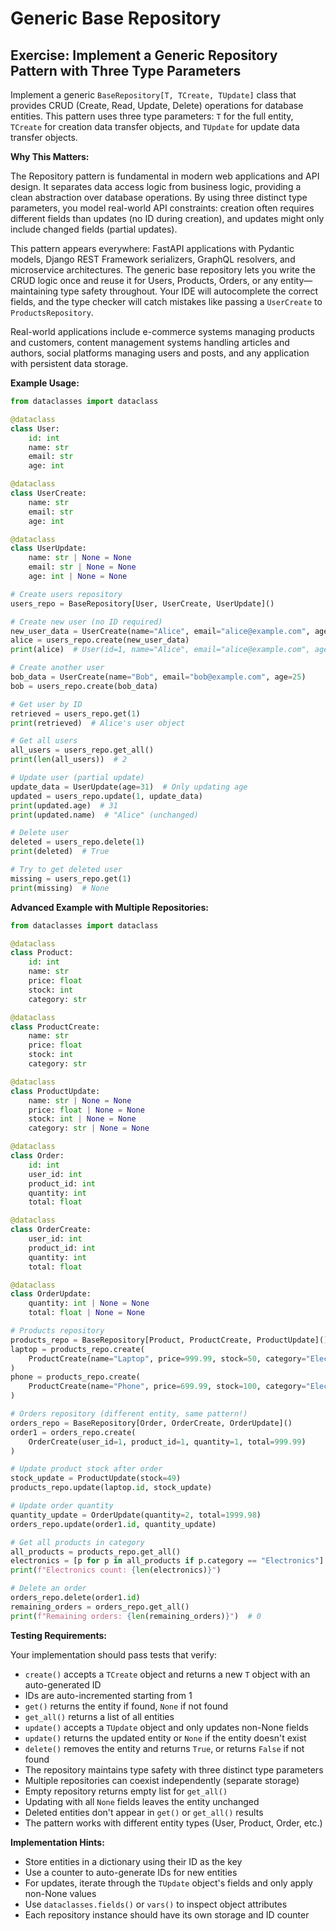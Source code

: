 # Generic Base Repository

## Exercise: Implement a Generic Repository Pattern with Three Type Parameters

Implement a generic `BaseRepository[T, TCreate, TUpdate]` class that provides CRUD (Create, Read, Update, Delete) operations for database entities. This pattern uses three type parameters: `T` for the full entity, `TCreate` for creation data transfer objects, and `TUpdate` for update data transfer objects.

**Why This Matters:**

The Repository pattern is fundamental in modern web applications and API design. It separates data access logic from business logic, providing a clean abstraction over database operations. By using three distinct type parameters, you model real-world API constraints: creation often requires different fields than updates (no ID during creation), and updates might only include changed fields (partial updates).

This pattern appears everywhere: FastAPI applications with Pydantic models, Django REST Framework serializers, GraphQL resolvers, and microservice architectures. The generic base repository lets you write the CRUD logic once and reuse it for Users, Products, Orders, or any entity—maintaining type safety throughout. Your IDE will autocomplete the correct fields, and the type checker will catch mistakes like passing a `UserCreate` to `ProductsRepository`.

Real-world applications include e-commerce systems managing products and customers, content management systems handling articles and authors, social platforms managing users and posts, and any application with persistent data storage.

**Example Usage:**

```python
from dataclasses import dataclass

@dataclass
class User:
    id: int
    name: str
    email: str
    age: int

@dataclass
class UserCreate:
    name: str
    email: str
    age: int

@dataclass
class UserUpdate:
    name: str | None = None
    email: str | None = None
    age: int | None = None

# Create users repository
users_repo = BaseRepository[User, UserCreate, UserUpdate]()

# Create new user (no ID required)
new_user_data = UserCreate(name="Alice", email="alice@example.com", age=30)
alice = users_repo.create(new_user_data)
print(alice)  # User(id=1, name="Alice", email="alice@example.com", age=30)

# Create another user
bob_data = UserCreate(name="Bob", email="bob@example.com", age=25)
bob = users_repo.create(bob_data)

# Get user by ID
retrieved = users_repo.get(1)
print(retrieved)  # Alice's user object

# Get all users
all_users = users_repo.get_all()
print(len(all_users))  # 2

# Update user (partial update)
update_data = UserUpdate(age=31)  # Only updating age
updated = users_repo.update(1, update_data)
print(updated.age)  # 31
print(updated.name)  # "Alice" (unchanged)

# Delete user
deleted = users_repo.delete(1)
print(deleted)  # True

# Try to get deleted user
missing = users_repo.get(1)
print(missing)  # None
```

**Advanced Example with Multiple Repositories:**

```python
from dataclasses import dataclass

@dataclass
class Product:
    id: int
    name: str
    price: float
    stock: int
    category: str

@dataclass
class ProductCreate:
    name: str
    price: float
    stock: int
    category: str

@dataclass
class ProductUpdate:
    name: str | None = None
    price: float | None = None
    stock: int | None = None
    category: str | None = None

@dataclass
class Order:
    id: int
    user_id: int
    product_id: int
    quantity: int
    total: float

@dataclass
class OrderCreate:
    user_id: int
    product_id: int
    quantity: int
    total: float

@dataclass
class OrderUpdate:
    quantity: int | None = None
    total: float | None = None

# Products repository
products_repo = BaseRepository[Product, ProductCreate, ProductUpdate]()
laptop = products_repo.create(
    ProductCreate(name="Laptop", price=999.99, stock=50, category="Electronics")
)
phone = products_repo.create(
    ProductCreate(name="Phone", price=699.99, stock=100, category="Electronics")
)

# Orders repository (different entity, same pattern!)
orders_repo = BaseRepository[Order, OrderCreate, OrderUpdate]()
order1 = orders_repo.create(
    OrderCreate(user_id=1, product_id=1, quantity=1, total=999.99)
)

# Update product stock after order
stock_update = ProductUpdate(stock=49)
products_repo.update(laptop.id, stock_update)

# Update order quantity
quantity_update = OrderUpdate(quantity=2, total=1999.98)
orders_repo.update(order1.id, quantity_update)

# Get all products in category
all_products = products_repo.get_all()
electronics = [p for p in all_products if p.category == "Electronics"]
print(f"Electronics count: {len(electronics)}")

# Delete an order
orders_repo.delete(order1.id)
remaining_orders = orders_repo.get_all()
print(f"Remaining orders: {len(remaining_orders)}")  # 0
```

**Testing Requirements:**

Your implementation should pass tests that verify:
- `create()` accepts a `TCreate` object and returns a new `T` object with an auto-generated ID
- IDs are auto-incremented starting from 1
- `get()` returns the entity if found, `None` if not found
- `get_all()` returns a list of all entities
- `update()` accepts a `TUpdate` object and only updates non-None fields
- `update()` returns the updated entity or `None` if the entity doesn't exist
- `delete()` removes the entity and returns `True`, or returns `False` if not found
- The repository maintains type safety with three distinct type parameters
- Multiple repositories can coexist independently (separate storage)
- Empty repository returns empty list for `get_all()`
- Updating with all `None` fields leaves the entity unchanged
- Deleted entities don't appear in `get()` or `get_all()` results
- The pattern works with different entity types (User, Product, Order, etc.)

**Implementation Hints:**

- Store entities in a dictionary using their ID as the key
- Use a counter to auto-generate IDs for new entities
- For updates, iterate through the `TUpdate` object's fields and only apply non-None values
- Use `dataclasses.fields()` or `vars()` to inspect object attributes
- Each repository instance should have its own storage and ID counter

